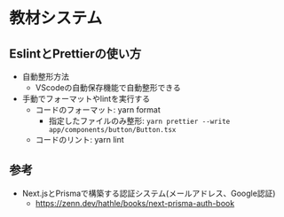 # 教材システム

## EslintとPrettierの使い方

- 自動整形方法
  - VScodeの自動保存機能で自動整形できる
- 手動でフォーマットやlintを実行する
  - コードのフォーマット: yarn format
    - 指定したファイルのみ整形: `yarn prettier --write app/components/button/Button.tsx`
  - コードのリント: yarn lint

## 参考

- Next.jsとPrismaで構築する認証システム(メールアドレス、Google認証)
  - https://zenn.dev/hathle/books/next-prisma-auth-book
